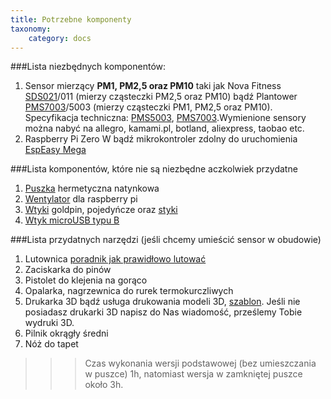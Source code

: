 ```yaml
---
title: Potrzebne komponenty
taxonomy:
    category: docs
---
```



###Lista niezbędnych komponentów:

1. Sensor mierzący **PM1, PM2,5 oraz PM10** taki jak Nova Fitness [SDS021](http://allegro.pl/sensor-powietrza-sds021-pm2-5-pm10-i6898587945.html)/011 (mierzy cząsteczki PM2,5 oraz PM10) bądź Plantower [PMS7003](http://allegro.pl/show_item.php?item=7097428244)/5003 (mierzy cząsteczki PM1, PM2,5 oraz PM10). Specyfikacja techniczna: [PMS5003](airmonitor.pl/images/PMS5003.pdf), [PMS7003](airmonitor.pl/images/PMS7003.pdf).Wymienione sensory można nabyć na allegro, kamami.pl, botland, aliexpress, taobao etc.
2. Raspberry Pi Zero W bądź mikrokontroler zdolny do uruchomienia [EspEasy Mega](https://www.letscontrolit.com/wiki/index.php/ESPEasyMega)

###Lista komponentów, które nie są niezbędne aczkolwiek przydatne

1. [Puszka](http://allegro.pl/puszka-hermetyczna-natynkowa-biala-86x86x40-i6721562850.html) hermetyczna natynkowa 
2. [Wentylator](http://allegro.pl/show_item.php?item=6868449180) dla raspberry pi
3. [Wtyki](http://electropark.pl/gniazda-goldpin-na-przewod/123-wtyk-goldpin-1pin.html) goldpin, pojedyńcze oraz [styki](http://electropark.pl/gniazda-goldpin-na-przewod/566-styki-do-wtykow-goldpin-10szt.html)
4. [Wtyk microUSB typu B](https://botland.com.pl/zlacza-usb/423-wtyk-microusb-typu-b.html?search_query=wtyk+micro+usb&results=113)

###Lista przydatnych narzędzi (jeśli chcemy umieścić sensor w obudowie)
1. Lutownica [poradnik jak prawidłowo lutować](https://learn.pimoroni.com/tutorial/sandyj/the-ultimate-guide-to-soldering)
2. Zaciskarka do pinów
3. Pistolet do klejenia na gorąco
4. Opalarka, nagrzewnica do rurek termokurczliwych
5. Drukarka 3D bądź usługa drukowania modeli 3D, [szablon](https://github.com/airmonitor/home_air_monitor/raw/master/80x80x40mm.stl).  Jeśli nie posiadasz drukarki 3D napisz do Nas wiadomość, prześlemy Tobie wydruki 3D.
6. Pilnik okrągły średni
7. Nóż do tapet

>>> Czas wykonania wersji podstawowej (bez umieszczania w puszce) 1h, natomiast wersja w zamkniętej puszce około 3h.
